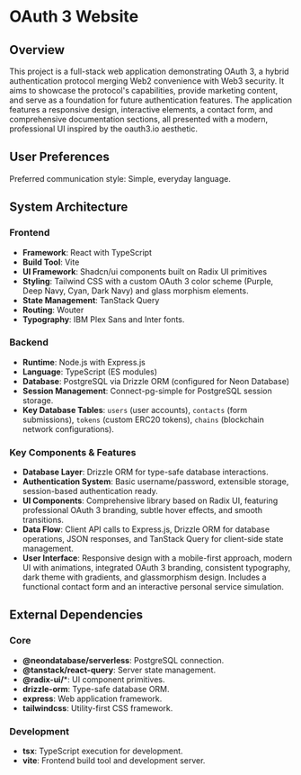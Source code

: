 # OAuth 3 Website

## Overview
This project is a full-stack web application demonstrating OAuth 3, a hybrid authentication protocol merging Web2 convenience with Web3 security. It aims to showcase the protocol's capabilities, provide marketing content, and serve as a foundation for future authentication features. The application features a responsive design, interactive elements, a contact form, and comprehensive documentation sections, all presented with a modern, professional UI inspired by the oauth3.io aesthetic.

## User Preferences
Preferred communication style: Simple, everyday language.

## System Architecture

### Frontend
- **Framework**: React with TypeScript
- **Build Tool**: Vite
- **UI Framework**: Shadcn/ui components built on Radix UI primitives
- **Styling**: Tailwind CSS with a custom OAuth 3 color scheme (Purple, Deep Navy, Cyan, Dark Navy) and glass morphism elements.
- **State Management**: TanStack Query
- **Routing**: Wouter
- **Typography**: IBM Plex Sans and Inter fonts.

### Backend
- **Runtime**: Node.js with Express.js
- **Language**: TypeScript (ES modules)
- **Database**: PostgreSQL via Drizzle ORM (configured for Neon Database)
- **Session Management**: Connect-pg-simple for PostgreSQL session storage.
- **Key Database Tables**: `users` (user accounts), `contacts` (form submissions), `tokens` (custom ERC20 tokens), `chains` (blockchain network configurations).

### Key Components & Features
- **Database Layer**: Drizzle ORM for type-safe database interactions.
- **Authentication System**: Basic username/password, extensible storage, session-based authentication ready.
- **UI Components**: Comprehensive library based on Radix UI, featuring professional OAuth 3 branding, subtle hover effects, and smooth transitions.
- **Data Flow**: Client API calls to Express.js, Drizzle ORM for database operations, JSON responses, and TanStack Query for client-side state management.
- **User Interface**: Responsive design with a mobile-first approach, modern UI with animations, integrated OAuth 3 branding, consistent typography, dark theme with gradients, and glassmorphism design. Includes a functional contact form and an interactive personal service simulation.

## External Dependencies

### Core
- **@neondatabase/serverless**: PostgreSQL connection.
- **@tanstack/react-query**: Server state management.
- **@radix-ui/***: UI component primitives.
- **drizzle-orm**: Type-safe database ORM.
- **express**: Web application framework.
- **tailwindcss**: Utility-first CSS framework.

### Development
- **tsx**: TypeScript execution for development.
- **vite**: Frontend build tool and development server.